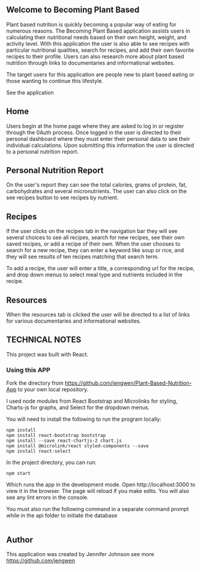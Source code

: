 ## Welcome to Becoming Plant Based

Plant based nutrition is quickly becoming a popular way of eating for numerous reasons.  The Becoming Plant Based application assists users in calculating their nutritional needs based on their own height, weight, and activity level.  With this application the user is also able to see recipes with particular nutritional qualities, search for recipes, and add their own favorite recipes to their profile.  Users can also research more about plant based nutrition through links to documentaries and informational websites.

The target users for this application are people new to plant based eating or those wanting to continue this lifestyle.

See the application

## Home
Users begin at the home page where they are asked to log in or register through the 0Auth process.
Once logged in the user is directed to their personal dashboard where they must enter their personal data to see their individual calculations.
Upon submitting this information the user is directed to a personal nutrition report.

## Personal Nutrition Report

On the user's report they can see the total calories, grams of protein, fat, carbohydrates and several micronutrients. The user can also click on the see recipes button to see recipes by nutrient.

## Recipes

If the user clicks on the recipes tab in the navigation bar they will see several choices to see all recipes, search for new recipes, see their own saved recipes, or add a recipe of their own.
When the user chooses to search for a new recipe, they can enter a keyword like soup or rice, and they will see results of ten recipes matching that search term.

To add a recipe, the user will enter a title, a corresponding url for the
recipe, and drop down menus to select meal type and nutrients included in the recipe.

## Resources

When the resources tab is clicked the user will be directed to a list of links for various documentaries and informational websites.

## TECHNICAL NOTES

This project was built with React.

### Using this APP

Fork the directory from https://github.com/jengwen/Plant-Based-Nutrition-App to your own local repository.

I used node modules from React Bootstrap and Microlinks for styling, Charts-js for graphs, and Select for the dropdown menus.

You will need to install the following to run the program locally:

```
npm install
npm install react-bootstrap bootstrap
npm install --save react-chartjs-2 chart.js
npm install @microlink/react styled-components --save
npm install react-select
```
In the project directory, you can run:

`npm start`

Which runs the app in the development mode.
Open http://localhost:3000 to view it in the browser. The page will reload if you make edits.
You will also see any lint errors in the console.

You must also run the following command in a separate command prompt while in the api folder to initiate the database
```json-server -p 5001 -w api/nutrition.json
```
## Author

This application was created by Jennifer Johnson see more <https://github.com/jengwen>











